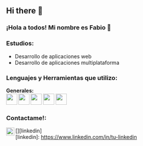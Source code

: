 ## Hi there 👋

<!--
**Fobia27/Fobia27** is a ✨ _special_ ✨ repository because its `README.md` (this file) appears on your GitHub profile.

Here are some ideas to get you started:

- 🔭 I’m currently working on ...
- 🌱 I’m currently learning ...
- 👯 I’m looking to collaborate on ...
- 🤔 I’m looking for help with ...
- 💬 Ask me about ...
- 📫 How to reach me: ...
- 😄 Pronouns: ...
- ⚡ Fun fact: ...
-->
### ¡Hola a todos! Mi nombre es Fabio 👋
### Estudios:
- Desarrollo de aplicaciones web
- Desarrollo de aplicaciones multiplataforma
### Lenguajes y Herramientas que utilizo:
**Generales:**
<br />
<img align="left"
src="https://raw.githubusercontent.com/github/explore/80688e429a7d4ef2fca1e82350fe8
e3517d3494d/topics/mysql/mysql.png" width="30" height="30"/>
<img align="left"
src="https://raw.githubusercontent.com/devicons/devicon/2809b567852a4648062a2d3e7c1
c531367458c0b/icons/debian/debian-original.svg" width="30" height="30" />
<img align="bottom"
src="https://raw.githubusercontent.com/jmnote/z-icons/master/svg/javascript.svg"
width="30" height="30" />
<img align="bottom"
src="https://raw.githubusercontent.com/jmnote/z-icons/master/svg/php.svg"
width="30" height="30" />
<img align="bottom"
src="https://raw.githubusercontent.com/jmnote/z-icons/master/svg/java.svg"
width="30" height="30" />
<br />
### Contactame!:
[<img align="left" alt="LinkedIn" width="22px"
src="https://cdn.worldvectorlogo.com/logos/linkedin-icon-2.svg" />][linkedin]
<br />
[linkedin]: https://www.linkedin.com/in/tu-linkedin
